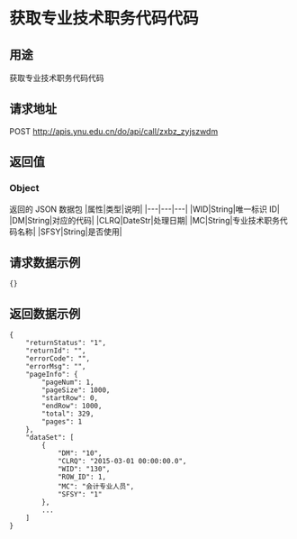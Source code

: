 # 获取专业技术职务代码代码

## 用途

获取专业技术职务代码代码

## 请求地址

POST http://apis.ynu.edu.cn/do/api/call/zxbz_zyjszwdm

## 返回值

### Object

返回的 JSON 数据包
|属性|类型|说明|
|---|---|---|
|WID|String|唯一标识 ID|
|DM|String|对应的代码|
|CLRQ|DateStr|处理日期|
|MC|String|专业技术职务代码名称|
|SFSY|String|是否使用|

## 请求数据示例

```
{}
```

## 返回数据示例

```
{
    "returnStatus": "1",
    "returnId": "",
    "errorCode": "",
    "errorMsg": "",
    "pageInfo": {
        "pageNum": 1,
        "pageSize": 1000,
        "startRow": 0,
        "endRow": 1000,
        "total": 329,
        "pages": 1
    },
    "dataSet": [
        {
            "DM": "10",
            "CLRQ": "2015-03-01 00:00:00.0",
            "WID": "130",
            "ROW_ID": 1,
            "MC": "会计专业人员",
            "SFSY": "1"
        },
        ...
    ]
}
```
